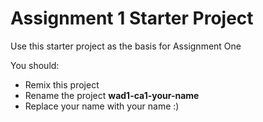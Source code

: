 # Assignment 1 Starter Project

Use this starter project as the basis for Assignment One

You should: 

- Remix this project
- Rename the project **wad1-ca1-your-name**
- Replace your name with your name :) 

